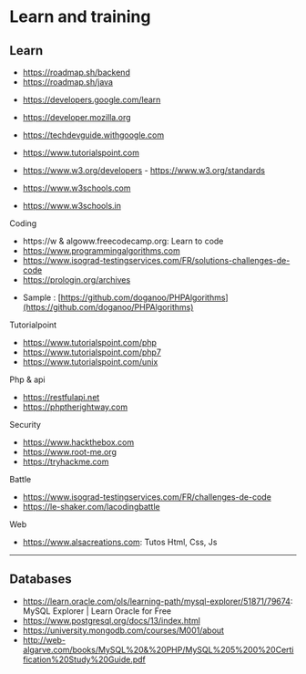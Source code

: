 # Learn and training

Learn
---
* https://roadmap.sh/backend
* https://roadmap.sh/java
  

+ https://developers.google.com/learn
+ https://developer.mozilla.org
+ https://techdevguide.withgoogle.com

+ https://www.tutorialspoint.com
+ https://www.w3.org/developers - https://www.w3.org/standards
+ https://www.w3schools.com
+ https://www.w3schools.in

Coding
- https://w & algoww.freecodecamp.org: Learn to code
- https://www.programmingalgorithms.com
- https://www.isograd-testingservices.com/FR/solutions-challenges-de-code
- https://prologin.org/archives

* Sample : [https://github.com/doganoo/PHPAlgorithms](https://github.com/doganoo/PHPAlgorithms)

Tutorialpoint
- https://www.tutorialspoint.com/php
- https://www.tutorialspoint.com/php7
- https://www.tutorialspoint.com/unix

Php & api
+ https://restfulapi.net
+ https://phptherightway.com

Security
* https://www.hackthebox.com
* https://www.root-me.org
* https://tryhackme.com

Battle
* https://www.isograd-testingservices.com/FR/challenges-de-code
* https://le-shaker.com/lacodingbattle

Web
+ https://www.alsacreations.com: Tutos Html, Css, Js

---
Databases
---
- https://learn.oracle.com/ols/learning-path/mysql-explorer/51871/79674: MySQL Explorer | Learn Oracle for Free
- https://www.postgresql.org/docs/13/index.html
- https://university.mongodb.com/courses/M001/about
- http://web-algarve.com/books/MySQL%20&%20PHP/MySQL%205%200%20Certification%20Study%20Guide.pdf

